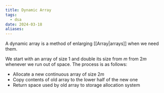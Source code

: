 ```yaml
---
title: Dynamic Array
tags:
  - dsa
date: 2024-03-18
aliases:
---
```

A dynamic array is a method of enlarging [[Array|arrays]] when we need them. 

We start with an array of size $1$ and double its size from $m$ from $2m$ whenever we run out of space. The process is as follows:
- Allocate a new continuous array of size $2m$
- Copy contents of old array to the lower half of the new one
- Return space used by old array to storage allocation system

